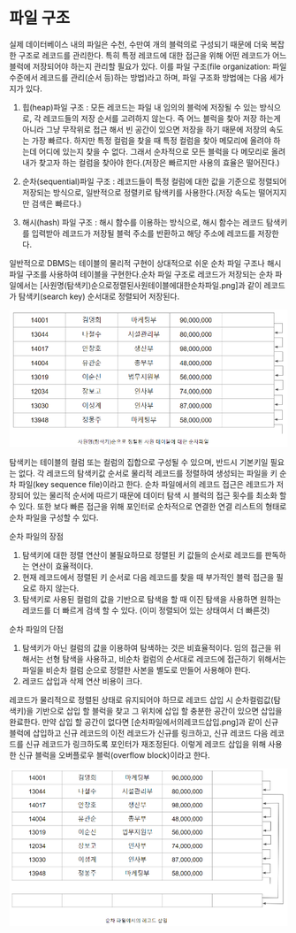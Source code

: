 # 파일 구조

실제 데이터베이스 내의 파일은 수천, 수만여 개의 블럭의로 구성되기 때문에 더욱 복잡한 구조로 레코드를 관리한다. 특히 특정 레코드에 대한 접근을 위해 어떤 레코드가 어느 블럭에 저장되어야 하는지 관리할 필요가 있다. 이를 파일 구조(file organization: 파일 수준에서 레코드를 관리(순서 등)하는 방법)라고 하며, 파일 구조화 방법에는 다음 세가지가 있다.

1. 힙(heap)파일 구조 : 모든 레코드는 파일 내 임의의 블럭에 저장될 수 있는 방식으로, 각 
레코드들의 저장 순서를 고려하지 않는다. 즉 어느 블럭을 찾아 저장 하는게 아니라 그냥 무작위로 접근 해서 빈 공간이 있으면 저장을 하기 때문에 저장의 속도는 가장 빠르다. 하지만 특정 컬럼을 찾을 때 특정 컬럼을 찾아 메모리에 올려야 하는데 어디에 있는지 찾을 수 없다. 그래서 순차적으로 모든 블럭을 다 메모리로 올려 내가 찾고자 하는 컬럼을 찾아야 한다.(저장은 빠르지만 사용의 효율은 떨어진다.)

2. 순차(sequential)파일 구조 : 레코드들이 특정 컬럼에 대한 값을 기준으로 정렬되어 저장되는 방식으로, 일반적으로 정렬키로 탐색키를 사용한다.(저장 속도는 떨어지지만 검색은 빠르다.)

3. 해시(hash) 파일 구조 : 해시 함수를 이용하는 방식으로, 해시 함수는 레코드 탐색키를 입력받아 레코드가 저장될 블럭 주소를 반환하고 해당 주소에 레코드를 저장한다.


일반적으로 DBMS는 테이블의 물리적 구현이 상대적으로 쉬운 순차 파일 구조나 해시 파일 구조를 사용하여 테이블을 구현한다.순차 파일 구조로 레코드가 저장되는 순차 파일에서는 [사원명(탐색키)순으로정렬된사원테이블에대한순차파일.png]과 같이 레코드가 탐색키(search key) 순서대로 정렬되어 저장된다.

![사원명(탐색키)순으로정렬된사원테이블에대한순차파일](image/사원명(탐색키)순으로정렬된사원테이블에대한순차파일.png)

탐색키는 테이블의 컬럼 또는 컬럼의 집합으로 구성될 수 있으며, 반드시 기본키일 필요는 없다. 각 레코드의 탐색키값 순서로 물리적 레코드를 정렬하여 생성되는 파일을 키 순차 파일(key sequence file)이라고 한다. 순차 파일에서의 레코드 접근은 레코드가 저장되어 있는 물리적 순서에 따르기 때문에 데이터 탐색 시 블럭의 접근 횟수를 최소화 할 수 있다. 또한 보다 빠른 접근을 위해 포인터로 순차적으로 연결한 연결 리스트의 형태로 순차 파일을 구성할 수 있다.

순차 파일의 장점
1. 탐색키에 대한 정렬 연산이 불필요하므로 정렬된 키 값들의 순서로 레코드를 판독하는 연산이 효율적이다.
2. 현재 레코드에서 정렬된 키 순서로 다음 레코드를 찾을 때 부가적인 블럭 접근을 필요로 하지 않는다.
3. 탐색키로 사용된 컬럼의 값을 기반으로 탐색을 할 때 이진 탐색을 사용하면 원하는 레코드를 더 빠르게 검색 할 수 있다. (이미 정렬되어 있는 상태여서 더 빠른것)


순차 파일의 단점
1. 탐색키가 아닌 컬럼의 값을 이용하여 탐색하는 것은 비효율적이다. 임의 접근을 위해서는 선형 탐색을 사용하고, 비순차 컬럼의 순서대로 레코드에 접근하기 위해서는 파일을 비순차 컬럼 순으로 정렬한 사본을 별도로 만들어 사용해야 한다.
2. 레코드 삽입과 삭제 연산 비용이 크다.

레코드가 물리적으로 정렬된 상태로 유지되어야 하므로 레코드 삽입 시 순차컬럼값(탐색키)을 기반으로 삽입 할 블럭을 찾고 그 위치에 삽입 할 충분한 공간이 있으면 삽입을 완료한다. 만약 삽입 할 공간이 없다면 [순차파일에서의레코드삽입.png]과 같이 신규 블럭에 삽입하고 신규 레코드의 이전 레코드가 신규를 링크하고, 신규 레코드 다음 레코드를 신규 레코드가 링크하도록 포인터가 재조정된다. 이렇게 레코드 삽입을 위해 사용한 신규 블럭을 오버플로우 블럭(overflow block)이라고 한다.

![사원명(탐색키)순차파일에서의레코드삽입](image/순차파일에서의레코드삽입.png)